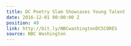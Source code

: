```yaml
---
title: DC Poetry Slam Showcases Young Talent
date: 2016-12-01 00:00:00 Z
position: 49
link: http://bit.ly/NBCwashingtonDCSCORES
source: NBC Washington
---
```


